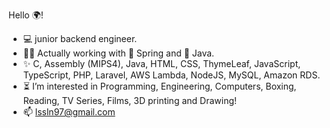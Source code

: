 Hello 🌍!
- :computer: junior backend engineer. 
- 👨‍💻 Actually working with 🌿 Spring and 🍵 Java.
- ✨ C, Assembly (MIPS4), Java, HTML, CSS, ThymeLeaf, JavaScript, TypeScript, PHP, Laravel, AWS Lambda, NodeJS, MySQL, Amazon RDS. 
- :hourglass_flowing_sand: I’m interested in Programming, Engineering, Computers, Boxing, Reading, TV Series, Films, 3D printing and Drawing!
- 📫 lssln97@gmail.com

<!---
LssLn/LssLn is a ✨ special ✨ repository because its `README.md` (this file) appears on your GitHub profile.
You can click the Preview link to take a look at your changes.
[![Top Langs](https://github-readme-stats.vercel.app/api/top-langs/?username=LssLn&layout=compact&theme=dark)](https://github.com/anuraghazra/github-readme-stats)
--->

